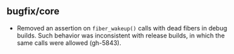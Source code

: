 ## bugfix/core

* Removed an assertion on `fiber_wakeup()` calls with dead fibers
  in debug builds. Such behavior was inconsistent with release builds,
  in which the same calls were allowed (gh-5843).
